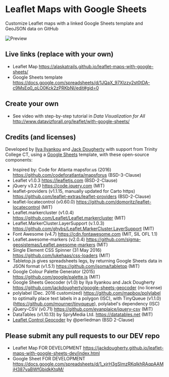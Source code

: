 # Leaflet Maps with Google Sheets
Customize Leaflet maps with a linked Google Sheets template and GeoJSON data on GitHub

![Preview](preview.jpg)

## Live links (replace with your own)
- Leaflet Map https://alaskatrails.github.io/leaflet-maps-with-google-sheets/
- Google Sheets template https://docs.google.com/spreadsheets/d/1JQaX_97Xlzzy2st0tDA-c9MsEq0_pLO0Kck2zPRKbNI/edit#gid=0

## Create your own
- See video with step-by-step tutorial in *Data Visualization for All* http://www.datavizforall.org/leaflet/with-google-sheets/

## Credits (and licenses)
Developed by [Ilya Ilyankou](https://github.com/ilyankou) and [Jack Dougherty](https://github.com/jackdougherty) with support from Trinity College CT, using a [Google Sheets](https://www.google.com/sheets/about/) template, with these open-source components:
- Inspired by: Code for Atlanta mapsfor.us (2016) https://github.com/codeforatlanta/mapsforus (BSD-3-Clause)
- Leaflet v1.0.3 https://leafletjs.com (BSD-2-Clause)
- jQuery v3.2.0 https://code.jquery.com (MIT)
- leaflet-providers (v1.1.15, manually updated for Carto https) https://github.com/leaflet-extras/leaflet-providers (BSD-2-Clause)
- leaflet-locatecontrol (v0.60.0) https://github.com/domoritz/leaflet-locatecontrol (MIT)
- Leaflet.markercluster (v1.0.4) https://github.com/Leaflet/Leaflet.markercluster (MIT)
- Leaflet.MarkerCluster.LayerSupport (v.1.0.3) https://github.com/ghybs/Leaflet.MarkerCluster.LayerSupport (MIT)
- Font Awesome (v4.7) https://cdn.fontawesome.com (MIT, SIL OFL 1.1)
- Leaflet.awesome-markers (v2.0.4) https://github.com/sigma-geosistemas/Leaflet.awesome-markers (MIT)
- Single Element CSS Spinner (31 May 2016) https://github.com/lukehaas/css-loaders (MIT)
- Tabletop.js gives spreadsheets legs, by returning Google Sheets data in JSON format (v1.5.1) https://github.com/jsoma/tabletop (MIT)
- Google Colour Palette Generator (2015) https://github.com/google/palette.js (MIT)
- Google Sheets Geocoder (v1.0) by Ilya Ilyankou and Jack Dougherty https://github.com/jackdougherty/google-sheets-geocoder (no license)
- polylabel (Dec. 2016 customized) https://github.com/mapbox/polylabel to optimally place text labels in a polygon (ISC), with TinyQueue (v1.1.0) (https://github.com/mourner/tinyqueue), polylabel's dependency (ISC)
- jQuery-CSV (v0.71) https://github.com/evanplaice/jquery-csv (MIT)
- DataTables (v1.10.13) by SpryMedia Ltd. https://datatables.net (MIT)
- [Leaflet Control Geocoder](https://github.com/perliedman/leaflet-control-geocoder) by @perliedman (BSD 2-Clause)

## Please submit any pull requests to our DEV repo
- Leaflet Map FOR DEVELOPMENT https://jackdougherty.github.io/leaflet-maps-with-google-sheets-dev/index.html
- Google Sheet FOR DEVELOPMENT https://docs.google.com/spreadsheets/d/1_xjrH3gSImzRKqIkhRAqpAAMjH387yaBWfGbidkKtqM/
